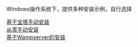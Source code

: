 
Windows操作系统下，提供多种安装示例，自行选择  

[基于宝塔手动安装](./help.php?md=install-windows-bt6.4 "基于宝塔6.4")  
[从零手动安装](./help.php?md=install-windows-pure "官方纯净版安装-Apache2.4 PHP7.4 Mysql5.8 ")  
[基于Wampserver的安装](./help.php?md=install-windows-wamp "基于Wampserver")  


